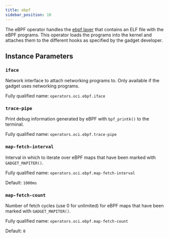 ```yaml
---
title: ebpf
sidebar_position: 10
---
```


The eBPF operator handles the [ebpf layer](../oci.md#the-ebpf-layer)
that contains an ELF file with the eBPF programs. This operator loads the
programs into the kernel and attaches them to the different hooks as specified
by the gadget developer.

## Instance Parameters

### `iface`

Network interface to attach networking programs to. Only available if the gadget
uses networking programs.

Fully qualified name: `operators.oci.ebpf.iface`

### `trace-pipe`

Print debug information generated by eBPF with `bpf_printk()` to the terminal.

Fully qualified name: `operators.oci.ebpf.trace-pipe`

### `map-fetch-interval`

Interval in which to iterate over eBPF maps that have been marked with
`GADGET_MAPITER()`.

Fully qualified name: `operators.oci.ebpf.map-fetch-interval`

Default: `1000ms`

### `map-fetch-count`

Number of fetch cycles (use 0 for unlimited) for eBPF maps that have been marked
with `GADGET_MAPITER()`.

Fully qualified name: `operators.oci.ebpf.map-fetch-count`

Default: `0`
